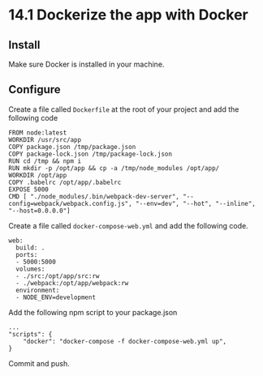 # 14.1 Dockerize the app with Docker

## Install
Make sure Docker is installed in your machine.

## Configure
Create a file called `Dockerfile` at the root of your project and add the following code

    FROM node:latest
    WORKDIR /usr/src/app
    COPY package.json /tmp/package.json
    COPY package-lock.json /tmp/package-lock.json
    RUN cd /tmp && npm i
    RUN mkdir -p /opt/app && cp -a /tmp/node_modules /opt/app/
    WORKDIR /opt/app
    COPY .babelrc /opt/app/.babelrc
    EXPOSE 5000
    CMD [ "./node_modules/.bin/webpack-dev-server", "--config=webpack/webpack.config.js", "--env=dev", "--hot", "--inline", "--host=0.0.0.0"]


Create a file called `docker-compose-web.yml` and add the following code.

    web:
      build: .
      ports:
      - 5000:5000
      volumes:
      - ./src:/opt/app/src:rw
      - ./webpack:/opt/app/webpack:rw
      environment:
      - NODE_ENV=development

Add the following npm script to your package.json

    ...
    "scripts": {
        "docker": "docker-compose -f docker-compose-web.yml up",
    }

Commit and push.
